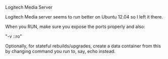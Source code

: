 Logitech Media Server

Logitech Media server seems to run better on Ubuntu 12.04 so
I left it there.

When you RUN, make sure you expose the ports properly and
also:

"-v <musicsourcefolder>:<musiclibraryfolder>:ro"

Optionally, for stateful rebuilds/upgrades, create a data
container from this by changing command you run to, say,
echo instead.
